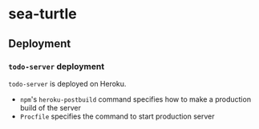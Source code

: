 # sea-turtle

## Deployment

### `todo-server` deployment

`todo-server` is deployed on Heroku.

- `npm`'s `heroku-postbuild` command specifies how to make a production build of the server
- `Procfile` specifies the command to start production server

